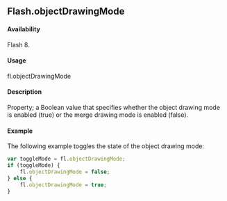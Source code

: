 ## Flash.objectDrawingMode

#### Availability

Flash 8.

#### Usage

fl.objectDrawingMode

#### Description

Property; a Boolean value that specifies whether the object drawing mode is enabled (true) or the merge drawing mode is enabled (false).

#### Example

The following example toggles the state of the object drawing mode:

```javascript
var toggleMode = fl.objectDrawingMode;
if (toggleMode) {
    fl.objectDrawingMode = false;
} else {
    fl.objectDrawingMode = true;
}
```
